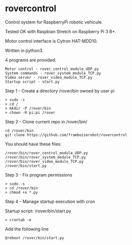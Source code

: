 # rovercontrol

Control system for RaspberryPi robotic vehicule.

Tested OK with Raspbian Stretch on Raspberry Pi 3 B+.

Motor control interface is Cytron HAT-MDD10.

Written in python3.

4 programs are provided:

	Motor control - rover_control_module_UDP.py
	System commands - rover_system_module_TCP.py
	Video server - rover_video_module_TCP.py
	Startup script - start.py

Step 1 - Create a directory /rover/bin owned by user pi

	> sudo -s
	> cd /
	> mkdir -P /rover/bin
	> chown -R pi:pi /rover

Step 2 - Clone current repo in /rover/bin/

	cd /rover/bin
	git clone https://github.com/framboiserobot/rovercontrol

You should have these files: 

	/rover/bin/rover_control_module_UDP.py
	/rover/bin/rover_system_module_TCP.py
	/rover/bin/rover_video_module_TCP.py
	/rover/bin/start.py

Step 3 - Fix program permissions

	> sudo -s
	> cd /rover/bin
	> chmod +x *.py

Step 4 - Manage startup execution with cron 
	
Startup script: /rover/bin/start.py

	> crontab -e

Add the following line

	@reboot /rover/bin/start.py

